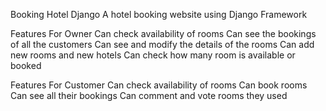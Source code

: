 ﻿Booking Hotel Django
A hotel booking website using Django Framework

Features For Owner
	Can check availability of rooms
	Can see the bookings of all the customers
	Can see and modify the details of the rooms
	Can add new rooms and new hotels
	Can check how many room is available or booked

Features For Customer
	Can check availability of rooms
	Can book rooms
	Can see all their bookings
	Can comment and vote rooms they used
